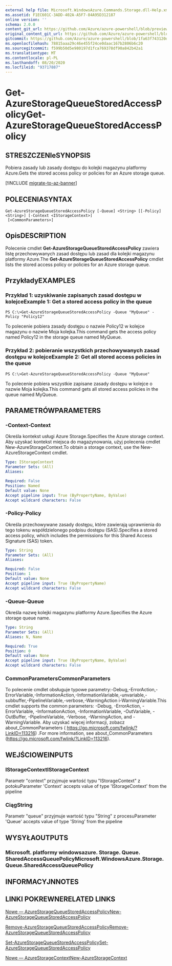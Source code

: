 ```yaml
---
external help file: Microsoft.WindowsAzure.Commands.Storage.dll-Help.xml
ms.assetid: F1EC601C-3ADD-402A-A5F7-84A95D312187
online version: ''
schema: 2.0.0
content_git_url: https://github.com/Azure/azure-powershell/blob/preview/src/Storage/Commands.Storage/help/Get-AzureStorageQueueStoredAccessPolicy.md
original_content_git_url: https://github.com/Azure/azure-powershell/blob/preview/src/Storage/Commands.Storage/help/Get-AzureStorageQueueStoredAccessPolicy.md
gitcommit: https://github.com/Azure/azure-powershell/blob/1fa63f743120d7a7cd6cbb28ee43cd0f4c654af9
ms.openlocfilehash: 78815aaa29c46e455f24ce0daac167b2806b6c20
ms.sourcegitcommit: f599b50d5e980197d1fca769378df90a842b42a1
ms.translationtype: MT
ms.contentlocale: pl-PL
ms.lasthandoff: 08/20/2020
ms.locfileid: "93717887"
---
```

# <span data-ttu-id="433ba-101">Get-AzureStorageQueueStoredAccessPolicy</span><span class="sxs-lookup"><span data-stu-id="433ba-101">Get-AzureStorageQueueStoredAccessPolicy</span></span>

## <span data-ttu-id="433ba-102">STRESZCZENIe</span><span class="sxs-lookup"><span data-stu-id="433ba-102">SYNOPSIS</span></span>
<span data-ttu-id="433ba-103">Pobiera zasady lub zasady dostępu do kolejki magazynu platformy Azure.</span><span class="sxs-lookup"><span data-stu-id="433ba-103">Gets the stored access policy or policies for an Azure storage queue.</span></span>

[!INCLUDE [migrate-to-az-banner](../../includes/migrate-to-az-banner.md)]

## <span data-ttu-id="433ba-104">POLECENIA</span><span class="sxs-lookup"><span data-stu-id="433ba-104">SYNTAX</span></span>

```
Get-AzureStorageQueueStoredAccessPolicy [-Queue] <String> [[-Policy] <String>] [-Context <IStorageContext>]
 [<CommonParameters>]
```

## <span data-ttu-id="433ba-105">Opis</span><span class="sxs-lookup"><span data-stu-id="433ba-105">DESCRIPTION</span></span>
<span data-ttu-id="433ba-106">Polecenie cmdlet **Get-AzureStorageQueueStoredAccessPolicy** zawiera listę przechowywanych zasad dostępu lub zasad dla kolejki magazynu platformy Azure.</span><span class="sxs-lookup"><span data-stu-id="433ba-106">The **Get-AzureStorageQueueStoredAccessPolicy** cmdlet lists the stored access policy or policies for an Azure storage queue.</span></span>

## <span data-ttu-id="433ba-107">Przykłady</span><span class="sxs-lookup"><span data-stu-id="433ba-107">EXAMPLES</span></span>

### <span data-ttu-id="433ba-108">Przykład 1: uzyskiwanie zapisanych zasad dostępu w kolejce</span><span class="sxs-lookup"><span data-stu-id="433ba-108">Example 1: Get a stored access policy in the queue</span></span>
```
PS C:\>Get-AzureStorageQueueStoredAccessPolicy -Queue "MyQueue" -Policy "Policy12"
```

<span data-ttu-id="433ba-109">To polecenie pobiera zasady dostępu o nazwie Policy12 w kolejce magazynu o nazwie Moja kolejka.</span><span class="sxs-lookup"><span data-stu-id="433ba-109">This command gets the access policy named Policy12 in the storage queue named MyQueue.</span></span>

### <span data-ttu-id="433ba-110">Przykład 2: pobieranie wszystkich przechowywanych zasad dostępu w kolejce</span><span class="sxs-lookup"><span data-stu-id="433ba-110">Example 2: Get all stored access policies in the queue</span></span>
```
PS C:\>Get-AzureStorageQueueStoredAccessPolicy -Queue "MyQueue"
```

<span data-ttu-id="433ba-111">To polecenie pobiera wszystkie zapisane zasady dostępu w kolejce o nazwie Moja kolejka.</span><span class="sxs-lookup"><span data-stu-id="433ba-111">This command gets all stored access policies in the queue named MyQueue.</span></span>

## <span data-ttu-id="433ba-112">PARAMETRÓW</span><span class="sxs-lookup"><span data-stu-id="433ba-112">PARAMETERS</span></span>

### <span data-ttu-id="433ba-113">-Context</span><span class="sxs-lookup"><span data-stu-id="433ba-113">-Context</span></span>
<span data-ttu-id="433ba-114">Określa kontekst usługi Azure Storage.</span><span class="sxs-lookup"><span data-stu-id="433ba-114">Specifies the Azure storage context.</span></span>
<span data-ttu-id="433ba-115">Aby uzyskać kontekst miejsca do magazynowania, użyj polecenia cmdlet New-AzureStorageContext.</span><span class="sxs-lookup"><span data-stu-id="433ba-115">To obtain a storage context, use the New-AzureStorageContext cmdlet.</span></span>

```yaml
Type: IStorageContext
Parameter Sets: (All)
Aliases: 

Required: False
Position: Named
Default value: None
Accept pipeline input: True (ByPropertyName, ByValue)
Accept wildcard characters: False
```

### <span data-ttu-id="433ba-116">-Policy</span><span class="sxs-lookup"><span data-stu-id="433ba-116">-Policy</span></span>
<span data-ttu-id="433ba-117">Określa przechowywane zasady dostępu, które zawierają uprawnienia do tego tokenu współdzielonego podpisu dostępu (SAS).</span><span class="sxs-lookup"><span data-stu-id="433ba-117">Specifies a stored access policy, which includes the permissions for this Shared Access Signature (SAS) token.</span></span>

```yaml
Type: String
Parameter Sets: (All)
Aliases: 

Required: False
Position: 1
Default value: None
Accept pipeline input: True (ByPropertyName)
Accept wildcard characters: False
```

### <span data-ttu-id="433ba-118">-Queue</span><span class="sxs-lookup"><span data-stu-id="433ba-118">-Queue</span></span>
<span data-ttu-id="433ba-119">Określa nazwę kolejki magazynu platformy Azure.</span><span class="sxs-lookup"><span data-stu-id="433ba-119">Specifies the Azure storage queue name.</span></span>

```yaml
Type: String
Parameter Sets: (All)
Aliases: N, Name

Required: True
Position: 0
Default value: None
Accept pipeline input: True (ByPropertyName, ByValue)
Accept wildcard characters: False
```

### <span data-ttu-id="433ba-120">CommonParameters</span><span class="sxs-lookup"><span data-stu-id="433ba-120">CommonParameters</span></span>
<span data-ttu-id="433ba-121">To polecenie cmdlet obsługuje typowe parametry:-Debug,-ErrorAction,-ErrorVariable,-InformationAction,-InformationVariable,-unvariable,-subbuffer,-PipelineVariable,-verbose,-WarningAction i-WarningVariable.</span><span class="sxs-lookup"><span data-stu-id="433ba-121">This cmdlet supports the common parameters: -Debug, -ErrorAction, -ErrorVariable, -InformationAction, -InformationVariable, -OutVariable, -OutBuffer, -PipelineVariable, -Verbose, -WarningAction, and -WarningVariable.</span></span> <span data-ttu-id="433ba-122">Aby uzyskać więcej informacji, zobacz about_CommonParameters ( https://go.microsoft.com/fwlink/?LinkID=113216) .</span><span class="sxs-lookup"><span data-stu-id="433ba-122">For more information, see about_CommonParameters (https://go.microsoft.com/fwlink/?LinkID=113216).</span></span>

## <span data-ttu-id="433ba-123">WEJŚCIOWE</span><span class="sxs-lookup"><span data-stu-id="433ba-123">INPUTS</span></span>

### <span data-ttu-id="433ba-124">IStorageContext</span><span class="sxs-lookup"><span data-stu-id="433ba-124">IStorageContext</span></span>

<span data-ttu-id="433ba-125">Parametr "context" przyjmuje wartość typu "IStorageContext" z potoku</span><span class="sxs-lookup"><span data-stu-id="433ba-125">Parameter 'Context' accepts value of type 'IStorageContext' from the pipeline</span></span>

### <span data-ttu-id="433ba-126">Ciąg</span><span class="sxs-lookup"><span data-stu-id="433ba-126">String</span></span>

<span data-ttu-id="433ba-127">Parametr "queue" przyjmuje wartość typu "String" z procesu</span><span class="sxs-lookup"><span data-stu-id="433ba-127">Parameter 'Queue' accepts value of type 'String' from the pipeline</span></span>

## <span data-ttu-id="433ba-128">WYSYŁA</span><span class="sxs-lookup"><span data-stu-id="433ba-128">OUTPUTS</span></span>

### <span data-ttu-id="433ba-129">Microsoft. platformy windowsazure. Storage. Queue. SharedAccessQueuePolicy</span><span class="sxs-lookup"><span data-stu-id="433ba-129">Microsoft.WindowsAzure.Storage.Queue.SharedAccessQueuePolicy</span></span>

## <span data-ttu-id="433ba-130">INFORMACYJN</span><span class="sxs-lookup"><span data-stu-id="433ba-130">NOTES</span></span>

## <span data-ttu-id="433ba-131">LINKI POKREWNE</span><span class="sxs-lookup"><span data-stu-id="433ba-131">RELATED LINKS</span></span>

[<span data-ttu-id="433ba-132">Nowe — AzureStorageQueueStoredAccessPolicy</span><span class="sxs-lookup"><span data-stu-id="433ba-132">New-AzureStorageQueueStoredAccessPolicy</span></span>](./New-AzureStorageQueueStoredAccessPolicy.md)

[<span data-ttu-id="433ba-133">Remove-AzureStorageQueueStoredAccessPolicy</span><span class="sxs-lookup"><span data-stu-id="433ba-133">Remove-AzureStorageQueueStoredAccessPolicy</span></span>](./Remove-AzureStorageQueueStoredAccessPolicy.md)

[<span data-ttu-id="433ba-134">Set-AzureStorageQueueStoredAccessPolicy</span><span class="sxs-lookup"><span data-stu-id="433ba-134">Set-AzureStorageQueueStoredAccessPolicy</span></span>](./Set-AzureStorageQueueStoredAccessPolicy.md)

[<span data-ttu-id="433ba-135">Nowe — AzureStorageContext</span><span class="sxs-lookup"><span data-stu-id="433ba-135">New-AzureStorageContext</span></span>](./New-AzureStorageContext.md)


